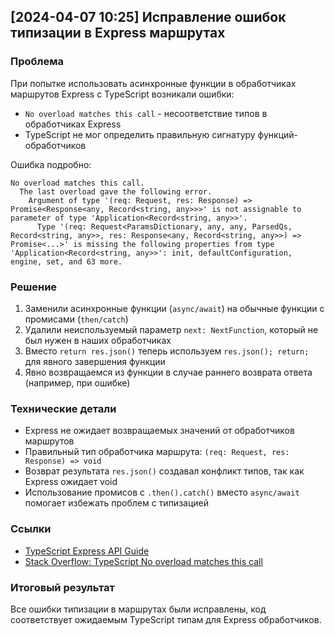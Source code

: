 ## [2024-04-07 10:25] Исправление ошибок типизации в Express маршрутах

### Проблема
При попытке использовать асинхронные функции в обработчиках маршрутов Express с TypeScript возникали ошибки:
- `No overload matches this call` - несоответствие типов в обработчиках Express
- TypeScript не мог определить правильную сигнатуру функций-обработчиков

Ошибка подробно:
```
No overload matches this call.
  The last overload gave the following error.
    Argument of type '(req: Request, res: Response) => Promise<Response<any, Record<string, any>>>' is not assignable to parameter of type 'Application<Record<string, any>>'.
      Type '(req: Request<ParamsDictionary, any, any, ParsedQs, Record<string, any>>, res: Response<any, Record<string, any>>) => Promise<...>' is missing the following properties from type 'Application<Record<string, any>>': init, defaultConfiguration, engine, set, and 63 more.
```

### Решение
1. Заменили асинхронные функции (`async/await`) на обычные функции с промисами (`then/catch`)
2. Удалили неиспользуемый параметр `next: NextFunction`, который не был нужен в наших обработчиках
3. Вместо `return res.json()` теперь используем `res.json(); return;` для явного завершения функции
4. Явно возвращаемся из функции в случае раннего возврата ответа (например, при ошибке)

### Технические детали
- Express не ожидает возвращаемых значений от обработчиков маршрутов
- Правильный тип обработчика маршрута: `(req: Request, res: Response) => void`
- Возврат результата `res.json()` создавал конфликт типов, так как Express ожидает void
- Использование промисов с `.then().catch()` вместо `async/await` помогает избежать проблем с типизацией

### Ссылки
- [TypeScript Express API Guide](https://expressjs.com/en/4x/api.html)
- [Stack Overflow: TypeScript No overload matches this call](https://stackoverflow.com/questions/70964519/typescript-no-overload-matches-this-call)

### Итоговый результат
Все ошибки типизации в маршрутах были исправлены, код соответствует ожидаемым TypeScript типам для Express обработчиков. 